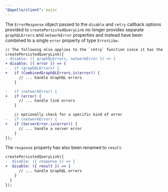 ```yaml
---
"@apollo/client": major
---
```


The `ErrorResponse` object passed to the `disable` and `retry` callback options provided to `createPersistedQueryLink` no longer provides separate `graphQLErrors` and `networkError` properties and instead have been combined to a single `error` property of type `ErrorLike`.


```diff
// The following also applies to the `retry` function since it has the same signature
createPersistedQueryLink({
- disable: ({ graphQLErrors, networkError }) => {
+ disable: ({ error }) => {
-   if (graphQLErrors) {
+   if (CombinedGraphQLErrors.is(error)) {
      // ... handle GraphQL errors
    }

-   if (networkError) {
+   if (error) {
      // ... handle link errors
    }

    // optionally check for a specific kind of error
-   if (networkError) {
+   if (ServerError.is(error)) {
      // ... handle a server error
    }
});
```

The `response` property has also been renamed to `result`.

```diff
createPersistedQueryLink({
-  disable: ({ response }) => {
+  disable: ({ result }) => {
      // ... handle GraphQL errors
    }
  }
});
```
